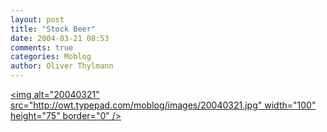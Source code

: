 ```yaml
---
layout: post
title: "Stock Beer"
date: 2004-03-21 08:53
comments: true
categories: Moblog
author: Oliver Thylmann
---
```



[&lt;img alt=&quot;20040321&quot; src=&quot;http://owt.typepad.com/moblog/images/20040321.jpg&quot; width=&quot;100&quot; height=&quot;75&quot; border=&quot;0&quot; /&gt;](http://owt.typepad.com/photos/uncategorized/20040321.jpg)



